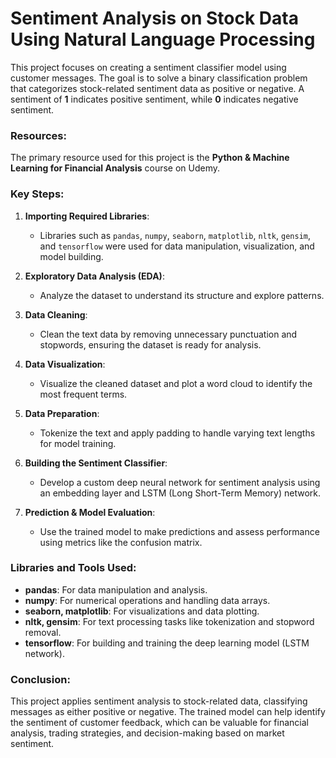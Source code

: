 # Sentiment Analysis on Stock Data Using Natural Language Processing

This project focuses on creating a sentiment classifier model using customer messages. The goal is to solve a binary classification problem that categorizes stock-related sentiment data as positive or negative. A sentiment of **1** indicates positive sentiment, while **0** indicates negative sentiment.

### Resources:
The primary resource used for this project is the **Python & Machine Learning for Financial Analysis** course on Udemy.

### Key Steps:
1. **Importing Required Libraries**:
   - Libraries such as `pandas`, `numpy`, `seaborn`, `matplotlib`, `nltk`, `gensim`, and `tensorflow` were used for data manipulation, visualization, and model building.

2. **Exploratory Data Analysis (EDA)**:
   - Analyze the dataset to understand its structure and explore patterns.

3. **Data Cleaning**:
   - Clean the text data by removing unnecessary punctuation and stopwords, ensuring the dataset is ready for analysis.

4. **Data Visualization**:
   - Visualize the cleaned dataset and plot a word cloud to identify the most frequent terms.

5. **Data Preparation**:
   - Tokenize the text and apply padding to handle varying text lengths for model training.

6. **Building the Sentiment Classifier**:
   - Develop a custom deep neural network for sentiment analysis using an embedding layer and LSTM (Long Short-Term Memory) network.

7. **Prediction & Model Evaluation**:
   - Use the trained model to make predictions and assess performance using metrics like the confusion matrix.

### Libraries and Tools Used:
- **pandas**: For data manipulation and analysis.
- **numpy**: For numerical operations and handling data arrays.
- **seaborn, matplotlib**: For visualizations and data plotting.
- **nltk, gensim**: For text processing tasks like tokenization and stopword removal.
- **tensorflow**: For building and training the deep learning model (LSTM network).

### Conclusion:
This project applies sentiment analysis to stock-related data, classifying messages as either positive or negative. The trained model can help identify the sentiment of customer feedback, which can be valuable for financial analysis, trading strategies, and decision-making based on market sentiment.
